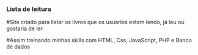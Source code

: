 ### Lista de leitura

#Site criado para listar os livros que os usuarios estam lendo, já leu ou gostaria de ler.

#Assim treinando minhas skills com HTML, Css, JavaScript, PHP e Banco de dados

